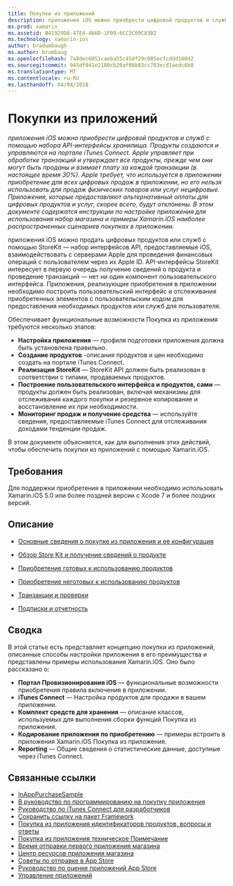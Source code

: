 ```yaml
---
title: Покупки из приложений
description: приложения iOS можно приобрести цифровой продуктов и служб с помощью набора API-интерфейсы хранилища. Продукты создаются и управляются на портале iTunes Connect. Apple управляет при обработке транзакций и утверждает все продукты, прежде чем они могут быть проданы и взимает плату за каждой транзакции (в настоящее время 30%). Apple требует, что используется в приложении приобретение для всех цифровых продаж в приложении, но его нельзя использовать для продаж физических товаров или услуг нецифровые. Приложения, которые предоставляют альтернативный оплаты для цифровых продуктов и услуг, скорее всего, будут отклонены. В этом документе содержатся инструкции по настройке приложения для использования набор магазина и примеры Xamarin.iOS наиболее распространенных сценариев покупках в приложении.
ms.prod: xamarin
ms.assetid: B41929D8-47E4-466D-1F09-6CC3C09C83B2
ms.technology: xamarin-ios
author: bradumbaugh
ms.author: brumbaug
ms.openlocfilehash: 7a8dec6051caeba55c45df29c085ecfcddd160d2
ms.sourcegitcommit: 945df041e2180cb20af08b83cc703ecd1aedc6b0
ms.translationtype: MT
ms.contentlocale: ru-RU
ms.lasthandoff: 04/04/2018
---
```

# <a name="in-app-purchasing"></a>Покупки из приложений

_приложения iOS можно приобрести цифровой продуктов и служб с помощью набора API-интерфейсы хранилища. Продукты создаются и управляются на портале iTunes Connect. Apple управляет при обработке транзакций и утверждает все продукты, прежде чем они могут быть проданы и взимает плату за каждой транзакции (в настоящее время 30%). Apple требует, что используется в приложении приобретение для всех цифровых продаж в приложении, но его нельзя использовать для продаж физических товаров или услуг нецифровые. Приложения, которые предоставляют альтернативный оплаты для цифровых продуктов и услуг, скорее всего, будут отклонены. В этом документе содержатся инструкции по настройке приложения для использования набор магазина и примеры Xamarin.iOS наиболее распространенных сценариев покупках в приложении._


приложения iOS можно продать цифровых продуктов или служб с помощью StoreKit — набор интерфейсов API, предоставляемые iOS, взаимодействовать с серверами Apple для проведения финансовых операций с пользователем через их Apple ID. API-интерфейсы StoreKit интересует в первую очередь получение сведений о продукта и проведение транзакций — нет ни один компонент пользовательского интерфейса. Приложения, реализующие приобретения в приложении необходимо построить пользовательский интерфейс и отслеживания приобретенных элементов с пользовательским кодом для предоставления необходимых продуктов или служб для пользователя.

Обеспечивает функциональные возможности Покупка из приложения требуются несколько этапов:

-  **Настройка приложения** — профиля подготовки приложения должна быть установлена правильно.
-  **Создание продуктов** -описания продуктов и цен необходимо создать на портале iTunes Connect.
-  **Реализация StoreKit** — StoreKit API должен быть реализован в соответствии с типами, продаваемых продуктов.
-  **Построение пользовательского интерфейса и продуктов, сами** — продукты должен быть реализован, включая механизмы для отслеживания каждого покупки и резервное копирование и восстановление их при необходимости.
-  **Мониторинг продаж и получение средства** — используйте сведения, предоставляемые iTunes Connect для отслеживания доходами тенденции продаж.


В этом документе объясняется, как для выполнения этих действий, чтобы обеспечить покупки из приложений с помощью Xamarin.iOS.


## <a name="requirements"></a>Требования

Для поддержки приобретения в приложении необходимо использовать Xamarin.iOS 5.0 или более поздней версии с Xcode 7 и более поздних версий.

## <a name="contents"></a>Описание

 * [Основные сведения о покупке из приложения и ее конфигурация](~/ios/platform/in-app-purchasing/in-app-purchase-basics-and-configuration.md)

 * [Обзор Store Kit и получение сведений о продукте](~/ios/platform/in-app-purchasing/store-kit-overview-and-retreiving-product-information.md)

 * [Приобретение готовых к использованию продуктов](~/ios/platform/in-app-purchasing/purchasing-consumable-products.md)

 * [Приобретение неготовых к использованию продуктов](~/ios/platform/in-app-purchasing/purchasing-non-consumable-products.md)

 * [Транзакции и проверки](~/ios/platform/in-app-purchasing/transactions-and-verification.md)

 * [Подписки и отчетность](~/ios/platform/in-app-purchasing/subscriptions-and-reporting.md)


## <a name="summary"></a>Сводка

В этой статье есть представляет концепцию покупки из приложений, описанные способы настройки приложения в его преимущества и представлены примеры использования Xamarin.iOS. Оно было рассказано о:

-  **Портал Провизионирования iOS** — функциональные возможности приобретения правила включения в приложении.
-  **iTunes Connect** — Настройка продуктов для продажи в вашем приложении.
-  **Комплект средств для хранения** — описание классов, используемых для выполнения сборки функций Покупка из приложения.
-  **Кодирование приложения по приобретению** — примеры встроить в приложения Xamarin.iOS Покупка из приложения.
-  **Reporting** — Общие сведения о статистические данные, доступные через iTunes Connect.


## <a name="related-links"></a>Связанные ссылки

- [InAppPurchaseSample](https://developer.xamarin.com/samples/StoreKit/)
- [В руководство по программированию на покупку приложения](https://developer.apple.com/library/ios/documentation/NetworkingInternet/Conceptual/StoreKitGuide/Introduction.html)
- [Руководство по iTunes Connect для разработчиков](https://developer.apple.com/library/ios/documentation/LanguagesUtilities/Conceptual/iTunesConnect_Guide/iTunesConnect_Guide.pdf)
- [Сохранить ссылку на пакет Framework](https://developer.apple.com/library/ios/documentation/StoreKit/Reference/StoreKit_Collection/StoreKit_Collection.pdf)
- [Покупка из приложения идентификаторов продуктов, вопросы и ответы](https://developer.apple.com/library/ios/#qa/qa1329/_index.html)
- [Покупка из приложения техническое Примечание](https://developer.apple.com/library/ios/#technotes/tn2259/_index.html)
- [Время отправки первого приложения магазина](https://developer.apple.com/library/ios/documentation/IDEs/Conceptual/AppDistributionGuide/Introduction/Introduction.html)
- [Центр ресурсов приложения магазина](https://developer.apple.com/appstore/index.html)
- [Советы по отправке в App Store](https://developer.apple.com/appstore/resources/submission/tips.html)
- [Руководство по оценке приложений App Store](https://developer.apple.com/appstore/resources/approval/guidelines.html)
- [Управление приложений](https://developer.apple.com/appstore/resources/managing/index.html)
